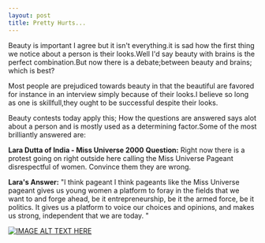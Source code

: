 ```yaml
---
layout: post
title: Pretty Hurts...
---
```



Beauty is important I agree but it isn't everything.it is sad how the first thing we notice about a person is their looks.Well I'd say beauty with brains is the perfect combination.But now there is a debate;between beauty and brains; which is best?


Most people are prejudiced towards beauty in that the beautiful are favored for instance in an interview simply because of their looks.I believe so long as one is skillfull,they ought to be successful despite their looks.

Beauty contests today apply this; How the questions are answered says alot about a person and is mostly used as a determining factor.Some of the most brilliantly answered are:


**Lara Dutta of India - Miss Universe 2000**
**Question:** Right now there is a protest going on right outside here calling the Miss Universe Pageant disrespectful of women. Convince them they are wrong.

**Lara's Answer:** "I think pageant I think pageants like the Miss Universe pageant gives us young women a platform to foray in the fields that we want to and forge ahead, be it entrepreneurship, be it the armed force, be it politics. It gives us a platform to voice our choices and opinions, and makes us strong, independent that we are today. "

[![IMAGE ALT TEXT HERE](https://youtu.be/PfLA_4wxJbQ)](https://youtu.be/PfLA_4wxJbQ)